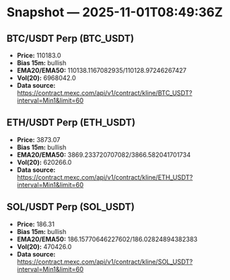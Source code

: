 # Snapshot — 2025-11-01T08:49:36Z

## BTC/USDT Perp (BTC_USDT)
- **Price:** 110183.0
- **Bias 15m:** bullish
- **EMA20/EMA50:** 110138.1167082935/110128.97246267427
- **Vol(20):** 6968042.0
- **Data source:** https://contract.mexc.com/api/v1/contract/kline/BTC_USDT?interval=Min1&limit=60

## ETH/USDT Perp (ETH_USDT)
- **Price:** 3873.07
- **Bias 15m:** bullish
- **EMA20/EMA50:** 3869.233720707082/3866.582041701734
- **Vol(20):** 620266.0
- **Data source:** https://contract.mexc.com/api/v1/contract/kline/ETH_USDT?interval=Min1&limit=60

## SOL/USDT Perp (SOL_USDT)
- **Price:** 186.31
- **Bias 15m:** bullish
- **EMA20/EMA50:** 186.15770646227602/186.02824894382383
- **Vol(20):** 470426.0
- **Data source:** https://contract.mexc.com/api/v1/contract/kline/SOL_USDT?interval=Min1&limit=60
